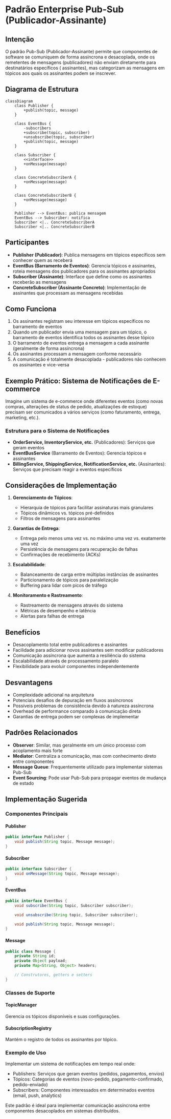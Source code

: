 # Padrão Enterprise Pub-Sub (Publicador-Assinante)

## Intenção

O padrão Pub-Sub (Publicador-Assinante) permite que componentes de software se comuniquem de forma assíncrona e
desacoplada, onde os remetentes de mensagens (publicadores) não enviam diretamente para destinatários específicos (
assinantes), mas categorizam as mensagens em tópicos aos quais os assinantes podem se inscrever.

## Diagrama de Estrutura

```mermaid
classDiagram
    class Publisher {
        +publish(topic, message)
    }

    class EventBus {
        -subscribers
        +subscribe(topic, subscriber)
        +unsubscribe(topic, subscriber)
        +publish(topic, message)
    }

    class Subscriber {
        <<interface>>
        +onMessage(message)
    }

    class ConcreteSubscriberA {
        +onMessage(message)
    }

    class ConcreteSubscriberB {
        +onMessage(message)
    }

    Publisher --> EventBus: publica mensagem
    EventBus --> Subscriber: notifica
    Subscriber <|.. ConcreteSubscriberA
    Subscriber <|.. ConcreteSubscriberB
```

## Participantes

- **Publisher (Publicador)**: Publica mensagens em tópicos específicos sem conhecer quem as receberá
- **EventBus (Barramento de Eventos)**: Gerencia tópicos e assinantes, roteia mensagens dos publicadores para os
  assinantes apropriados
- **Subscriber (Assinante)**: Interface que define como os assinantes receberão as mensagens
- **ConcreteSubscriber (Assinante Concreto)**: Implementação de assinantes que processam as mensagens recebidas

## Como Funciona

1. Os assinantes registram seu interesse em tópicos específicos no barramento de eventos
2. Quando um publicador envia uma mensagem para um tópico, o barramento de eventos identifica todos os assinantes desse
   tópico
3. O barramento de eventos entrega a mensagem a cada assinante (geralmente de forma assíncrona)
4. Os assinantes processam a mensagem conforme necessário
5. A comunicação é totalmente desacoplada - publicadores não conhecem os assinantes e vice-versa

## Exemplo Prático: Sistema de Notificações de E-commerce

Imagine um sistema de e-commerce onde diferentes eventos (como novas compras, alterações de status de pedido,
atualizações de estoque) precisam ser comunicados a vários serviços (como faturamento, entrega, marketing, etc.).

### Estrutura para o Sistema de Notificações

- **OrderService, InventoryService, etc.** (Publicadores): Serviços que geram eventos
- **EventBusService** (Barramento de Eventos): Gerencia tópicos e assinantes
- **BillingService, ShippingService, NotificationService, etc.** (Assinantes): Serviços que precisam reagir a eventos
  específicos

## Considerações de Implementação

1. **Gerenciamento de Tópicos**:
    - Hierarquia de tópicos para facilitar assinaturas mais granulares
    - Tópicos dinâmicos vs. tópicos pré-definidos
    - Filtros de mensagens para assinantes

2. **Garantias de Entrega**:
    - Entrega pelo menos uma vez vs. no máximo uma vez vs. exatamente uma vez
    - Persistência de mensagens para recuperação de falhas
    - Confirmações de recebimento (ACKs)

3. **Escalabilidade**:
    - Balanceamento de carga entre múltiplas instâncias de assinantes
    - Particionamento de tópicos para paralelização
    - Buffering para lidar com picos de tráfego

4. **Monitoramento e Rastreamento**:
    - Rastreamento de mensagens através do sistema
    - Métricas de desempenho e latência
    - Alertas para falhas de entrega

## Benefícios

- Desacoplamento total entre publicadores e assinantes
- Facilidade para adicionar novos assinantes sem modificar publicadores
- Comunicação assíncrona que aumenta a resiliência do sistema
- Escalabilidade através de processamento paralelo
- Flexibilidade para evoluir componentes independentemente

## Desvantagens

- Complexidade adicional na arquitetura
- Potenciais desafios de depuração em fluxos assíncronos
- Possíveis problemas de consistência devido à natureza assíncrona
- Overhead de performance comparado à comunicação direta
- Garantias de entrega podem ser complexas de implementar

## Padrões Relacionados

- **Observer**: Similar, mas geralmente em um único processo com acoplamento mais forte
- **Mediator**: Centraliza a comunicação, mas com conhecimento direto entre componentes
- **Message Queue**: Frequentemente utilizado para implementar sistemas Pub-Sub
- **Event Sourcing**: Pode usar Pub-Sub para propagar eventos de mudança de estado

## Implementação Sugerida

### Componentes Principais

#### Publisher

```java
public interface Publisher {
    void publish(String topic, Message message);
}
```

#### Subscriber

```java
public interface Subscriber {
    void onMessage(String topic, Message message);
}
```

#### EventBus

```java
public interface EventBus {
    void subscribe(String topic, Subscriber subscriber);

    void unsubscribe(String topic, Subscriber subscriber);

    void publish(String topic, Message message);
}
```

#### Message

```java
public class Message {
    private String id;
    private Object payload;
    private Map<String, Object> headers;

    // Construtores, getters e setters
}
```

### Classes de Suporte

#### TopicManager

Gerencia os tópicos disponíveis e suas configurações.

#### SubscriptionRegistry

Mantém o registro de todos os assinantes por tópico.

### Exemplo de Uso

Implementar um sistema de notificações em tempo real onde:

- Publishers: Serviços que geram eventos (pedidos, pagamentos, envios)
- Tópicos: Categorias de eventos (novo-pedido, pagamento-confirmado, pedido-enviado)
- Subscribers: Componentes interessados em determinados eventos (email, push, analytics)

Este padrão é ideal para implementar comunicação assíncrona entre componentes desacoplados em sistemas distribuídos.
